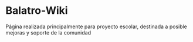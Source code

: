 # Balatro-Wiki
Página realizada principalmente para proyecto escolar, destinada a posible mejoras y soporte de la comunidad